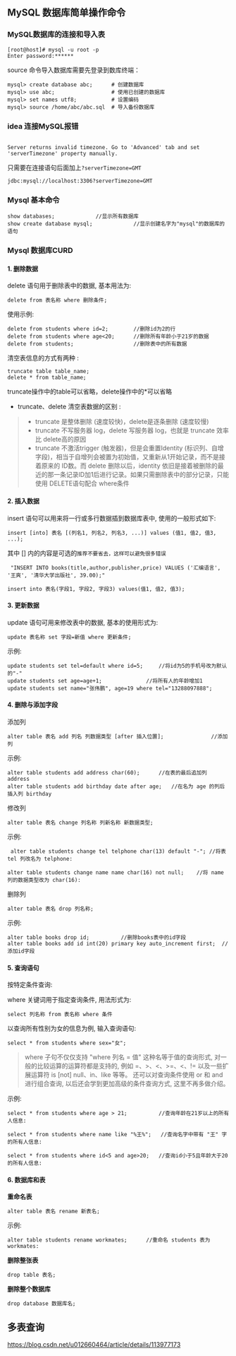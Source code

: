 ## MySQL 数据库简单操作命令

### MySQL数据库的连接和导入表

```mysql
[root@host]# mysql -u root -p
Enter password:******
```

source 命令导入数据库需要先登录到数库终端：

```
mysql> create database abc;      # 创建数据库
mysql> use abc;                  # 使用已创建的数据库 
mysql> set names utf8;           # 设置编码
mysql> source /home/abc/abc.sql  # 导入备份数据库
```

###  idea 连接MySQL报错

```mysql

Server returns invalid timezone. Go to 'Advanced' tab and set 'serverTimezone' property manually. 
```

只需要在连接语句后面加上`?serverTimezone=GMT`

```mysql
jdbc:mysql://localhost:3306?serverTimezone=GMT
```



### Mysql 基本命令



```mysql
show databases;				//显示所有数据库
show create database mysql;				//显示创建名字为"mysql"的数据库的语句

```





### Mysql 数据库CURD

#### 1. 删除数据

delete 语句用于删除表中的数据, 基本用法为:

```mysql
delete from 表名称 where 删除条件;
```

使用示例:

```mysql
delete from students where id=2;		//删除id为2的行
delete from students where age<20;		//删除所有年龄小于21岁的数据
delete from students;					//删除表中的所有数据
```

清空表信息的方式有两种 :

```mysql
truncate table table_name;
delete * from table_name;
```

truncate操作中的table可以省略，delete操作中的*可以省略

- truncate、delete 清空表数据的区别 :

> * truncate 是整体删除 (速度较快)，delete是逐条删除 (速度较慢)
> *  truncate 不写服务器 log，delete 写服务器 log，也就是 truncate 效率比 delete高的原因
> * truncate 不激活trigger (触发器)，但是会重置Identity (标识列、自增字段)，相当于自增列会被置为初始值，又重新从1开始记录，而不是接着原来的 ID数。而 delete 删除以后，identity 依旧是接着被删除的最近的那一条记录ID加1后进行记录。如果只需删除表中的部分记录，只能使用 DELETE语句配合 where条件



#### 2. 插入数据

 insert 语句可以用来将一行或多行数据插到数据库表中, 使用的一般形式如下:

```mysql
insert [into] 表名 [(列名1, 列名2, 列名3, ...)] values (值1, 值2, 值3, ...);
```

其中 [] 内的内容是可选的`推荐不要省去，这样可以避免很多错误`

```mysql
 "INSERT INTO books(title,author,publisher,price) VALUES ('汇编语言', '王爽', '清华大学出版社', 39.00);"
```

```mysql
insert into 表名(字段1, 字段2, 字段3) values(值1, 值2, 值3);
```



#### 3. 更新数据

update 语句可用来修改表中的数据, 基本的使用形式为:

```mysql
update 表名称 set 字段=新值 where 更新条件;
```

示例:

```mysql
update students set tel=default where id=5;		//将id为5的手机号改为默认的"-"
update students set age=age+1;				//将所有人的年龄增加1
update students set name="张伟鹏", age=19 where tel="13288097888";
```



#### 4. 删除与添加字段

添加列

```mysql
alter table 表名 add 列名 列数据类型 [after 插入位置];				//添加列
```

示例:

```mysql
alter table students add address char(60);		//在表的最后追加列 address 
alter table students add birthday date after age;	//在名为 age 的列后插入列 birthday 
```

修改列

```mysql
alter table 表名 change 列名称 列新名称 新数据类型;
```

示例:

```mysql
 alter table students change tel telphone char(13) default "-"; //将表 tel 列改名为 telphone:

alter table students change name name char(16) not null;	//将 name 列的数据类型改为 char(16): 
```

删除列

```mysql
alter table 表名 drop 列名称;
```

示例:

```mysql
alter table books drop id;			//删除books表中的id字段
alter table books add id int(20) primary key auto_increment first;	//添加id字段
```



#### 5. 查询语句

按特定条件查询:

where 关键词用于指定查询条件, 用法形式为: 

```mysql
select 列名称 from 表名称 where 条件
```

以查询所有性别为女的信息为例, 输入查询语句: 

```mysql
select * from students where sex="女";
```

> where 子句不仅仅支持 "where 列名 = 值" 这种名等于值的查询形式, 对一般的比较运算的运算符都是支持的, 例如 =、>、<、>=、<、!= 以及一些扩展运算符 is [not] null、in、like 等等。 还可以对查询条件使用 or 和 and 进行组合查询, 以后还会学到更加高级的条件查询方式, 这里不再多做介绍。

示例:

```mysql
select * from students where age > 21;			//查询年龄在21岁以上的所有人信息: 

select * from students where name like "%王%";	//查询名字中带有 "王" 字的所有人信息: 

select * from students where id<5 and age>20;	//查询id小于5且年龄大于20的所有人信息: 
```



#### 6. 数据库和表

**重命名表**

```mysql
alter table 表名 rename 新表名;
```

示例:

```mysql
alter table students rename workmates;		//重命名 students 表为 workmates: 
```

**删除整张表**

```mysql
drop table 表名;
```

**删除整个数据库**

```mysql
drop database 数据库名;
```





## 多表查询

https://blog.csdn.net/u012660464/article/details/113977173
